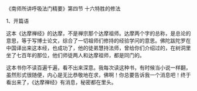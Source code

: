 
《南师所讲呼吸法门精要》第四节 十六特胜的修法

1、开篇语

这本《达摩禅经》的达摩，不是禅宗那个达摩祖师。达摩两个字的总称，是总论的意思，等于写博士论文，综合了一切祖师们修持的经验学问的意思。佛陀跋陀罗在中国译出来这本经，也成功了，他的徒弟慧持法师，曾给你们介绍过的，在树洞里坐了七百年的那位，他们师徒两人和达摩祖师，都是同门的。

这本书你不读百遍千遍，看不出来深意。我每次读这种书，有时候当小说一样翻，虽然形式很随便，内心是无比恭敬地在求，佛啊！你总要告诉我一个消息吧！终于看出来了，《达摩禅经》有消息，秘密都在里头。
